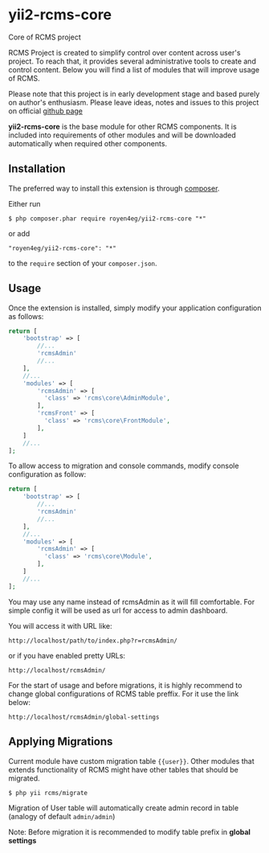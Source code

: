 # yii2-rcms-core
Core of RCMS project

RCMS Project is created to simplify control over content across user's project.
To reach that, it provides several administrative tools to create and control content.
Below you will find a list of modules that will improve usage of RCMS.

Please note that this project is in early development stage and based purely on author's enthusiasm.
Please leave ideas, notes and issues to this project on official [github page](https://github.com/royen4eg/yii2-rcms-core/issues)


**yii2-rcms-core** is the base module for other RCMS components. 
It is included into requirements of other modules and will be downloaded automatically when required other components.


## Installation

The preferred way to install this extension is through [composer](http://getcomposer.org/download/).


Either run

```
$ php composer.phar require royen4eg/yii2-rcms-core "*"
```

or add

```
"royen4eg/yii2-rcms-core": "*"
```

to the ```require``` section of your `composer.json`.

## Usage

Once the extension is installed, simply modify your application configuration as follows:

```php
return [
    'bootstrap' => [
        //...
        'rcmsAdmin'
        //...
    ],
    //...
    'modules' => [
        'rcmsAdmin' => [
          'class' => 'rcms\core\AdminModule',
        ],
        'rcmsFront' => [
          'class' => 'rcms\core\FrontModule',
        ],
    ]
    //...
];
```

To allow access to migration and console commands, modify console configuration as follow:

```php
return [
    'bootstrap' => [
        //...
        'rcmsAdmin'
        //...
    ],
    //...
    'modules' => [
        'rcmsAdmin' => [
          'class' => 'rcms\core\Module',
        ],
    ]
    //...
];
```


You may use any name instead of rcmsAdmin as it will fill comfortable.
For simple config it will be used as url for access to admin dashboard.

You will access it with URL like:
```
http://localhost/path/to/index.php?r=rcmsAdmin/
```
or if you have enabled pretty URLs:
```
http://localhost/rcmsAdmin/
```

For the start of usage and before migrations, it is highly recommend to change global configurations of RCMS table preffix. For it use the link below:
```
http://localhost/rcmsAdmin/global-settings
```


## Applying Migrations

Current module have custom migration table `{{user}}`.
Other modules that extends functionality of RCMS might have other tables that should be migrated.

```
$ php yii rcms/migrate
```

Migration of User table will automatically create admin record in table (analogy of default `admin/admin`)

Note: Before migration it is recommended to modify table prefix in **global settings**